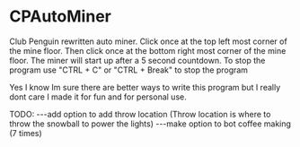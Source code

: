 # CPAutoMiner
Club Penguin rewritten auto miner.
Click once at the top left most corner of the mine floor.
Then click once at the bottom right most corner of the mine floor.
The miner will start up after a 5 second countdown.
To stop the program use "CTRL + C" or "CTRL + Break" to stop the program

Yes I know Im sure there are better ways to write this program but I really dont care I made it for fun and for personal use.


TODO:
---add option to add throw location (Throw location is where to throw the snowball to power the lights)
---make option to bot coffee making (7 times)
